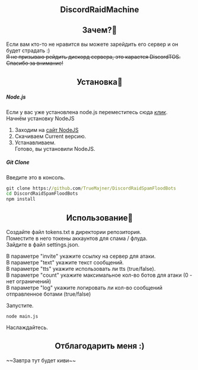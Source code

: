 <h2 align="center">DiscordRaidMachine</h2> 

<h2 align="center">Зачем?🤔</h2> 

Если вам кто-то не нравится вы можете зарейдить его сервер и он будет страдать :)  
~~Я не призываю рейдить дискорд сервера, это карается DiscordTOS. Спасибо за внимание!~~  

<h2 align="center">Установка🔧</h2> 

##### Node.js
Если у вас уже установлена node.js переместитесь сюда [*клик*](https://github.com/TrueMajner/DiscordRaidSpamFloodBots/blob/master/README.md#git-clone).  
Начнём установку NodeJS  
1. Заходим на [сайт NodeJS](https://nodejs.org/en/)  
2. Скачиваем Current версию.  
3. Устанавливаем.  
Готово, вы установили NodeJS.  

##### Git Clone
Введите это в консоль. 
```cmd
git clone https://github.com/TrueMajner/DiscordRaidSpamFloodBots
cd DiscordRaidSpamFloodBots
npm install
```

<h2 align="center">Использование🏁</h2> 

Создайте файл tokens.txt в директории репозитория.  
Поместите в него токены аккаунтов для спама / флуда.  
Зайдите в файл settings.json.  
  
В параметре "invite" укажите ссылку на сервер для атаки.  
В параметре "text" укажите текст сообщений.  
В параметре "tts" укажите использовать ли tts (true/false).  
В параметре "count" укажите максимальное кол-во ботов для атаки (0 - нет ограничений)  
В параметре "log" укажите логировать ли кол-во сообщений отправленное ботами (true/false)  
  
Запустите.  
```node
node main.js
```
Наслаждайтесь.  

<h2 align="center">Отблагодарить меня :)</h2> 
~~Завтра тут будет киви~~

